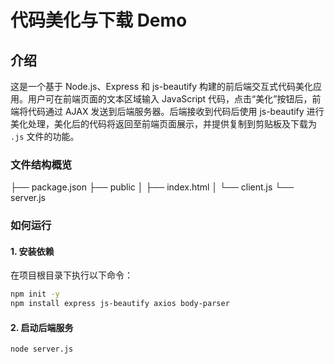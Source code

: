 # 代码美化与下载 Demo

## 介绍

这是一个基于 Node.js、Express 和 js-beautify 构建的前后端交互式代码美化应用。用户可在前端页面的文本区域输入 JavaScript 代码，点击“美化”按钮后，前端将代码通过 AJAX 发送到后端服务器。后端接收到代码后使用 js-beautify 进行美化处理，美化后的代码将返回至前端页面展示，并提供复制到剪贴板及下载为 `.js` 文件的功能。

### 文件结构概览

├── package.json
├── public
│ ├── index.html
│ └── client.js
└── server.js

### 如何运行

#### 1. 安装依赖

在项目根目录下执行以下命令：

```sh
npm init -y
npm install express js-beautify axios body-parser
```

#### 2. 启动后端服务

```sh
node server.js
```
